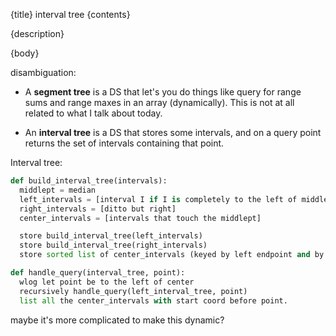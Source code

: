 {title}
interval tree
{contents}

{description}

{body}


disambiguation:

- A **segment tree** is a DS that let's you do things like query for
range sums and range maxes in an array (dynamically).
This is not at all related to what I talk about today.

- An **interval tree** is a DS that stores some intervals, and
    on a query point returns the set of intervals containing that
    point.


Interval tree:
```python
def build_interval_tree(intervals):
  middlept = median
  left_intervals = [interval I if I is completely to the left of middlept]
  right_intervals = [ditto but right]
  center_intervals = [intervals that touch the middlept]

  store build_interval_tree(left_intervals)
  store build_interval_tree(right_intervals)
  store sorted list of center_intervals (keyed by left endpoint and by right endpoint).

def handle_query(interval_tree, point):
  wlog let point be to the left of center
  recursively handle_query(left_interval_tree, point)
  list all the center_intervals with start coord before point.

```


maybe it's more complicated to make this dynamic?
